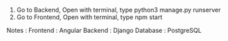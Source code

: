 1) Go to Backend, Open with terminal, type python3 manage.py runserver
2) Go to Frontend, Open with terminal, type npm start


Notes :
Frontend : Angular
Backend : Django
Database : PostgreSQL



